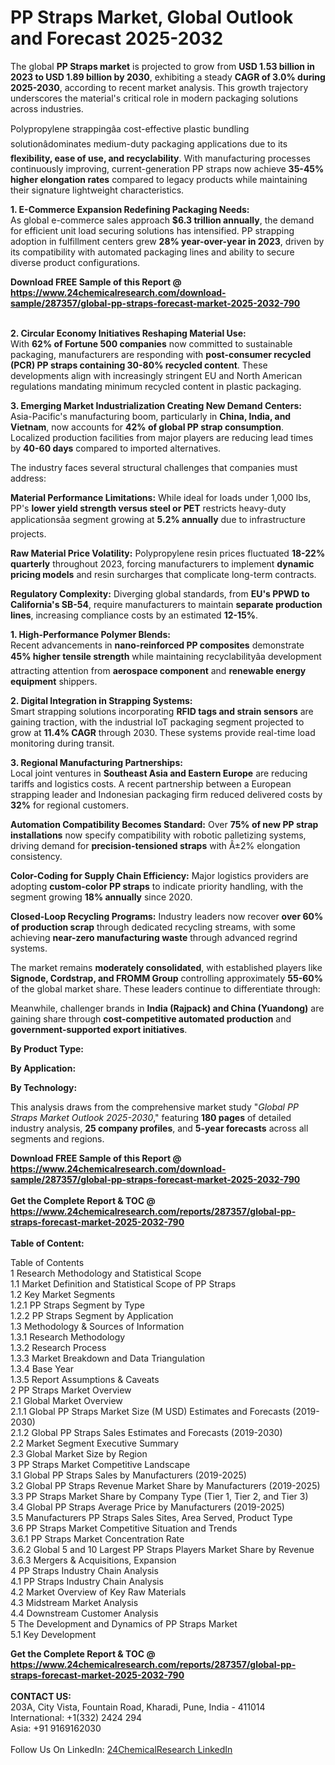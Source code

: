 <h1>PP Straps Market, Global Outlook and Forecast 2025-2032</h1><p>The global <strong>PP Straps market</strong> is projected to grow from <strong>USD 1.53 billion in 2023 to USD 1.89 billion by 2030</strong>, exhibiting a steady <strong>CAGR of 3.0% during 2025-2030</strong>, according to recent market analysis. This growth trajectory underscores the material's critical role in modern packaging solutions across industries.</p><p>Polypropylene strappingâa cost-effective plastic bundling solutionâdominates medium-duty packaging applications due to its <strong>flexibility, ease of use, and recyclability</strong>. With manufacturing processes continuously improving, current-generation PP straps now achieve <strong>35-45% higher elongation rates</strong> compared to legacy products while maintaining their signature lightweight characteristics.</p><p><strong>1. E-Commerce Expansion Redefining Packaging Needs:</strong><br>
As global e-commerce sales approach <strong>$6.3 trillion annually</strong>, the demand for efficient unit load securing solutions has intensified. PP strapping adoption in fulfillment centers grew <strong>28% year-over-year in 2023</strong>, driven by its compatibility with automated packaging lines and ability to secure diverse product configurations.</p><div><b>Download FREE Sample of this Report @ 
            <a href="https://www.24chemicalresearch.com/download-sample/287357/global-pp-straps-forecast-market-2025-2032-790">
            https://www.24chemicalresearch.com/download-sample/287357/global-pp-straps-forecast-market-2025-2032-790</a></b></div><br><p><strong>2. Circular Economy Initiatives Reshaping Material Use:</strong><br>
With <strong>62% of Fortune 500 companies</strong> now committed to sustainable packaging, manufacturers are responding with <strong>post-consumer recycled (PCR) PP straps containing 30-80% recycled content</strong>. These developments align with increasingly stringent EU and North American regulations mandating minimum recycled content in plastic packaging.</p><p><strong>3. Emerging Market Industrialization Creating New Demand Centers:</strong><br>
Asia-Pacific's manufacturing boom, particularly in <strong>China, India, and Vietnam</strong>, now accounts for <strong>42% of global PP strap consumption</strong>. Localized production facilities from major players are reducing lead times by <strong>40-60 days</strong> compared to imported alternatives.</p><p>The industry faces several structural challenges that companies must address:</p><p><strong>Material Performance Limitations:</strong> While ideal for loads under 1,000 lbs, PP's <strong>lower yield strength versus steel or PET</strong> restricts heavy-duty applicationsâa segment growing at <strong>5.2% annually</strong> due to infrastructure projects.</p><p><strong>Raw Material Price Volatility:</strong> Polypropylene resin prices fluctuated <strong>18-22% quarterly</strong> throughout 2023, forcing manufacturers to implement <strong>dynamic pricing models</strong> and resin surcharges that complicate long-term contracts.</p><p><strong>Regulatory Complexity:</strong> Diverging global standards, from <strong>EU's PPWD to California's SB-54</strong>, require manufacturers to maintain <strong>separate production lines</strong>, increasing compliance costs by an estimated <strong>12-15%</strong>.</p><p><strong>1. High-Performance Polymer Blends:</strong><br>
Recent advancements in <strong>nano-reinforced PP composites</strong> demonstrate <strong>45% higher tensile strength</strong> while maintaining recyclabilityâa development attracting attention from <strong>aerospace component</strong> and <strong>renewable energy equipment</strong> shippers.</p><p><strong>2. Digital Integration in Strapping Systems:</strong><br>
Smart strapping solutions incorporating <strong>RFID tags and strain sensors</strong> are gaining traction, with the industrial IoT packaging segment projected to grow at <strong>11.4% CAGR</strong> through 2030. These systems provide real-time load monitoring during transit.</p><p><strong>3. Regional Manufacturing Partnerships:</strong><br>
Local joint ventures in <strong>Southeast Asia and Eastern Europe</strong> are reducing tariffs and logistics costs. A recent partnership between a European strapping leader and Indonesian packaging firm reduced delivered costs by <strong>32%</strong> for regional customers.</p><p><strong>Automation Compatibility Becomes Standard:</strong> Over <strong>75% of new PP strap installations</strong> now specify compatibility with robotic palletizing systems, driving demand for <strong>precision-tensioned straps</strong> with Â±2% elongation consistency.</p><p><strong>Color-Coding for Supply Chain Efficiency:</strong> Major logistics providers are adopting <strong>custom-color PP straps</strong> to indicate priority handling, with the segment growing <strong>18% annually</strong> since 2020.</p><p><strong>Closed-Loop Recycling Programs:</strong> Industry leaders now recover <strong>over 60% of production scrap</strong> through dedicated recycling streams, with some achieving <strong>near-zero manufacturing waste</strong> through advanced regrind systems.</p><p>The market remains <strong>moderately consolidated</strong>, with established players like <strong>Signode, Cordstrap, and FROMM Group</strong> controlling approximately <strong>55-60%</strong> of the global market share. These leaders continue to differentiate through:</p><p>Meanwhile, challenger brands in <strong>India (Rajpack) and China (Yuandong)</strong> are gaining share through <strong>cost-competitive automated production</strong> and <strong>government-supported export initiatives</strong>.</p><p><strong>By Product Type:</strong></p><p><strong>By Application:</strong></p><p><strong>By Technology:</strong></p><p>This analysis draws from the comprehensive market study "<em>Global PP Straps Market Outlook 2025-2030</em>," featuring <strong>180 pages</strong> of detailed industry analysis, <strong>25 company profiles</strong>, and <strong>5-year forecasts</strong> across all segments and regions.</p><div><b>Download FREE Sample of this Report @ 
            <a href="https://www.24chemicalresearch.com/download-sample/287357/global-pp-straps-forecast-market-2025-2032-790">
            https://www.24chemicalresearch.com/download-sample/287357/global-pp-straps-forecast-market-2025-2032-790</a></b></div><br><div><b>Get the Complete Report & TOC @ 
            <a href="https://www.24chemicalresearch.com/reports/287357/global-pp-straps-forecast-market-2025-2032-790">
            https://www.24chemicalresearch.com/reports/287357/global-pp-straps-forecast-market-2025-2032-790</a></b></div><br>
            <b>Table of Content:</b><p>Table of Contents<br />
1 Research Methodology and Statistical Scope<br />
1.1 Market Definition and Statistical Scope of PP Straps<br />
1.2 Key Market Segments<br />
1.2.1 PP Straps Segment by Type<br />
1.2.2 PP Straps Segment by Application<br />
1.3 Methodology & Sources of Information<br />
1.3.1 Research Methodology<br />
1.3.2 Research Process<br />
1.3.3 Market Breakdown and Data Triangulation<br />
1.3.4 Base Year<br />
1.3.5 Report Assumptions & Caveats<br />
2 PP Straps Market Overview<br />
2.1 Global Market Overview<br />
2.1.1 Global PP Straps Market Size (M USD) Estimates and Forecasts (2019-2030)<br />
2.1.2 Global PP Straps Sales Estimates and Forecasts (2019-2030)<br />
2.2 Market Segment Executive Summary<br />
2.3 Global Market Size by Region<br />
3 PP Straps Market Competitive Landscape<br />
3.1 Global PP Straps Sales by Manufacturers (2019-2025)<br />
3.2 Global PP Straps Revenue Market Share by Manufacturers (2019-2025)<br />
3.3 PP Straps Market Share by Company Type (Tier 1, Tier 2, and Tier 3)<br />
3.4 Global PP Straps Average Price by Manufacturers (2019-2025)<br />
3.5 Manufacturers PP Straps Sales Sites, Area Served, Product Type<br />
3.6 PP Straps Market Competitive Situation and Trends<br />
3.6.1 PP Straps Market Concentration Rate<br />
3.6.2 Global 5 and 10 Largest PP Straps Players Market Share by Revenue<br />
3.6.3 Mergers & Acquisitions, Expansion<br />
4 PP Straps Industry Chain Analysis<br />
4.1 PP Straps Industry Chain Analysis<br />
4.2 Market Overview of Key Raw Materials<br />
4.3 Midstream Market Analysis<br />
4.4 Downstream Customer Analysis<br />
5 The Development and Dynamics of PP Straps Market <br />
5.1 Key Development</p><div><b>Get the Complete Report & TOC @ 
            <a href="https://www.24chemicalresearch.com/reports/287357/global-pp-straps-forecast-market-2025-2032-790">
            https://www.24chemicalresearch.com/reports/287357/global-pp-straps-forecast-market-2025-2032-790</a></b></div><br><b>CONTACT US:</b><br>
            203A, City Vista, Fountain Road, Kharadi, Pune, India - 411014<br>
            International: +1(332) 2424 294<br>
            Asia: +91 9169162030 <br><br>
            Follow Us On LinkedIn: <a href="https://www.linkedin.com/company/24chemicalresearch/">24ChemicalResearch LinkedIn</a>